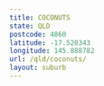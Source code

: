 ```yaml
---
title: COCONUTS
state: QLD
postcode: 4860
latitude: -17.520343
longitude: 145.888782
url: /qld/coconuts/
layout: suburb
---
```

